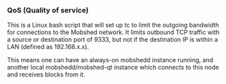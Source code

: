 ### QoS (Quality of service) ###

This is a Linux bash script that will set up tc to limit the outgoing bandwidth for connections to the Mobshed network. It limits outbound TCP traffic with a source or destination port of 9333, but not if the destination IP is within a LAN (defined as 192.168.x.x).

This means one can have an always-on mobshedd instance running, and another local mobshedd/mobshed-qt instance which connects to this node and receives blocks from it.
